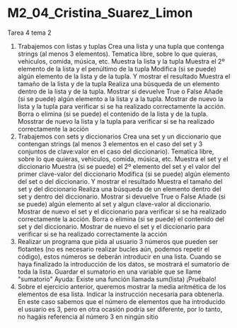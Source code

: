 # M2_04_Cristina_Suarez_Limon
Tarea 4 tema 2
1) Trabajemos con listas y tuplas
Crea una lista y una tupla que contenga strings (al menos 3 elementos). Tematica libre, sobre lo que quieras, vehiculos, comida, música, etc.
Muestra la lista y la tupla
Muestra el 2º elemento de la lista y el penúltimo de la tupla
Modifica (si se puede) algún elemento de la lista y de la tupla. Y mostrar el resultado
Muestra el tamaño de la lista y de la tupla
Realiza una búsqueda de un elemento dentro de la lista y de la tupla. Mostrar si devuelve True o False
Añade (si se puede) algún elemento a la lista y a la tupla. Mostrar de nuevo la lista y la tupla para verificar si se ha realizado correctamente la acción.
Borra o elimina (si se puede) el contenido de la lista y de la tupla. Mosstrar de nuevo la lista y la tupla para verificar si se ha realizado correctamente la acción
2) Trabajemos con sets y diccionarios
Crea una set y un diccionario que contengan strings (al menos 3 elementos en el caso del set y 3 conjuntos de clave:valor en el caso del diccionario). Tematica libre, sobre lo que quieras, vehiculos, comida, música, etc.
Muestra el set y el diccionario
Muestra (si se puede) el 2º elemento del set y el valor del primer clave-valor del diccionario
Modifica (si se puede) algún elemento del set o del diccionario. Y mostrar el resultado
Muestra el tamaño del set y del diccionario
Realiza una búsqueda de un elemento dentro del set y dentro del diccionario. Mostrar si devuelve True o False
Añade (si se puede) algún elemento al set y algun clave-valor al diccionario. Mostrar de nuevo el set y el diccionario para verificar si se ha realizado correctamente la acción.
Borra o elimina (si se puede) el contenido del set y del diccionario. Mostrar de nuevo el set y el diccionario para verificar si se ha realizado correctamente la acción
3) Realizar un programa que pida al usuario 3 números que pueden ser flotantes (no es necesario realizar bucles aún, podemos repetir el código), estos números se deberán introducir en una lista. Cuando se haya finalizado la introducción de los datos, se mostrará el sumatorio de toda la lista. Guardar el sumatorio en una variable que se llame "sumatorio"
Ayuda: Existe una función llamada sum(lista) ¡Pruébalo!
4) Sobre el ejercicio anterior, queremos mostrar la media aritmética de los elementos de esa lista. Indicar la instrucción necesaria para obtenerla.
En este caso sabemos que el número de elementos que ha introducido el usuario es 3, pero en otra ocasión podría ser diferente, por lo tanto, no hagáis referencia al número 3 en ningún sitio